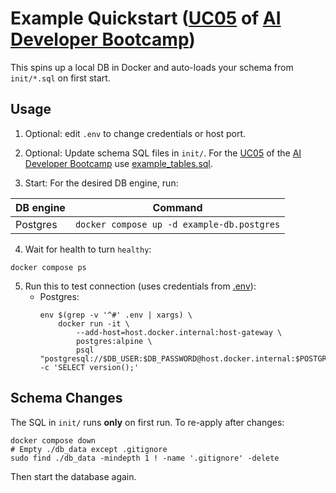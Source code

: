 # Example Quickstart ([UC05](https://obviousworks.notion.site/UC05-Empower-your-IDE-with-context-Model-Context-Protocol-MCP-AI-can-interact-with-nearly-eve-17e2c8dc714480bcb631d5438dc2ebde) of [AI Developer Bootcamp](https://www.obviousworks.ch/en/trainings/ai-developer-bootcamp/))

This spins up a local DB in Docker and auto-loads your schema from `init/*.sql` on first start.

## Usage
1. Optional: edit `.env` to change credentials or host port.

3. Optional: Update schema SQL files in `init/`.
For the [UC05](https://obviousworks.notion.site/UC05-Empower-your-IDE-with-context-Model-Context-Protocol-MCP-AI-can-interact-with-nearly-eve-17e2c8dc714480bcb631d5438dc2ebde)
of the [AI Developer Bootcamp](https://www.obviousworks.ch/en/trainings/ai-developer-bootcamp/)
use [example_tables.sql](https://obviousworks.notion.site/UC05-Empower-your-IDE-with-context-Model-Context-Protocol-MCP-AI-can-interact-with-nearly-eve-17e2c8dc714480bcb631d5438dc2ebde#1982c8dc714480589be9cf1a678d08b0).

4. Start:
For the desired DB engine, run:

| DB engine | Command                                    |
|-----------|--------------------------------------------|
| Postgres  | `docker compose up -d example-db.postgres` |

4. Wait for health to turn `healthy`:
```shell
docker compose ps
```

5. Run this to test connection (uses credentials from [.env](.env)):
   - Postgres:
        ```shell
        env $(grep -v '^#' .env | xargs) \
            docker run -it \
                --add-host=host.docker.internal:host-gateway \
                postgres:alpine \
                psql "postgresql://$DB_USER:$DB_PASSWORD@host.docker.internal:$POSTGRES_PORT/$DB_NAME" -c 'SELECT version();'
        ```

## Schema Changes

The SQL in `init/` runs **only** on first run. To re-apply after changes:
```shell
docker compose down
# Empty ./db_data except .gitignore
sudo find ./db_data -mindepth 1 ! -name '.gitignore' -delete
```
Then start the database again.